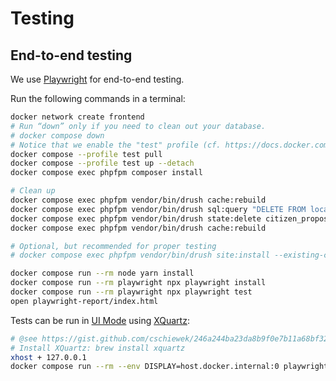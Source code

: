 # Testing

## End-to-end testing

We use [Playwright](https://playwright.dev/) for end-to-end testing.

Run the following commands in a terminal:

```sh
docker network create frontend
# Run “down” only if you need to clean out your database.
# docker compose down
# Notice that we enable the "test" profile (cf. https://docs.docker.com/compose/profiles/)
docker compose --profile test pull
docker compose --profile test up --detach
docker compose exec phpfpm composer install

# Clean up
docker compose exec phpfpm vendor/bin/drush cache:rebuild
docker compose exec phpfpm vendor/bin/drush sql:query "DELETE FROM locales_target";
docker compose exec phpfpm vendor/bin/drush state:delete citizen_proposal_admin_form_values --yes
docker compose exec phpfpm vendor/bin/drush cache:rebuild

# Optional, but recommended for proper testing
# docker compose exec phpfpm vendor/bin/drush site:install --existing-config --yes

docker compose run --rm node yarn install
docker compose run --rm playwright npx playwright install
docker compose run --rm playwright npx playwright test
open playwright-report/index.html
```

Tests can be run in [UI Mode](https://playwright.dev/docs/test-ui-mode) using
[XQuartz](https://www.xquartz.org/):

```sh
# @see https://gist.github.com/cschiewek/246a244ba23da8b9f0e7b11a68bf3285#file-x11_docker_mac-md
# Install XQuartz: brew install xquartz
xhost + 127.0.0.1
docker compose run --rm --env DISPLAY=host.docker.internal:0 playwright npx playwright test --ui
```
